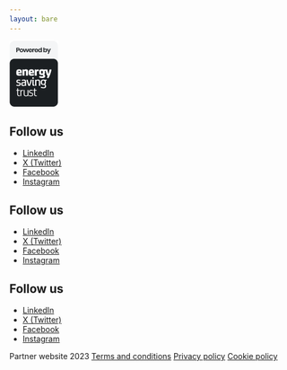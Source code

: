 ```yaml
---
layout: bare
---
```


<footer class="footer">
  <section class="footer-top row">
    <div class="col">
      <a href="/" class="d-flex align-items-center link-dark text-decoration-none">
        <img src="../assets/images/partner-logo.png"/>
      </a>
    </div>
    <div class="col">
      <h2>Follow us</h2>
      <ul class="nav flex-column">
        <li class="nav-item"><a href="#" class="nav-link p-0">LinkedIn</a></li>
        <li class="nav-item"><a href="#" class="nav-link p-0">X (Twitter)</a></li>
        <li class="nav-item"><a href="#" class="nav-link p-0">Facebook</a></li>
        <li class="nav-item"><a href="#" class="nav-link p-0">Instagram</a></li>
      </ul>
    </div>
    <div class="col">
      <h2>Follow us</h2>
      <ul class="nav flex-column">
        <li class="nav-item"><a href="#" class="nav-link p-0">LinkedIn</a></li>
        <li class="nav-item"><a href="#" class="nav-link p-0">X (Twitter)</a></li>
        <li class="nav-item"><a href="#" class="nav-link p-0">Facebook</a></li>
        <li class="nav-item"><a href="#" class="nav-link p-0">Instagram</a></li>
      </ul>
    </div>
    <div class="col">
      <h2>Follow us</h2>
      <ul class="nav flex-column">
        <li class="nav-item"><a href="#" class="nav-link p-0">LinkedIn</a></li>
        <li class="nav-item"><a href="#" class="nav-link p-0">X (Twitter)</a></li>
        <li class="nav-item"><a href="#" class="nav-link p-0">Facebook</a></li>
        <li class="nav-item"><a href="#" class="nav-link p-0">Instagram</a></li>
      </ul>
    </div>
  </section>
  <section class="footer-bottom">
    <span class="site-name">Partner website 2023</span>
    <a class="nav-link" href="#">Terms and conditions</a>
    <a class="nav-link" href="#">Privacy policy</a>
    <a class="nav-link" href="#">Cookie policy</a>
  </section>
</footer>
